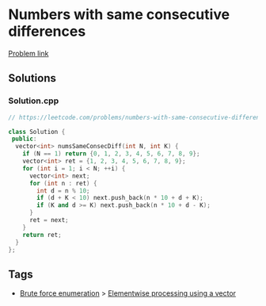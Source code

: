 # Numbers with same consecutive differences

[Problem link](https://leetcode.com/problems/numbers-with-same-consecutive-differences)

## Solutions


### Solution.cpp
```cpp
// https://leetcode.com/problems/numbers-with-same-consecutive-differences

class Solution {
 public:
  vector<int> numsSameConsecDiff(int N, int K) {
    if (N == 1) return {0, 1, 2, 3, 4, 5, 6, 7, 8, 9};
    vector<int> ret = {1, 2, 3, 4, 5, 6, 7, 8, 9};
    for (int i = 1; i < N; ++i) {
      vector<int> next;
      for (int n : ret) {
        int d = n % 10;
        if (d + K < 10) next.push_back(n * 10 + d + K);
        if (K and d >= K) next.push_back(n * 10 + d - K);
      }
      ret = next;
    }
    return ret;
  }
};
```
## Tags

* [Brute force enumeration](/README.md#Brute_force_enumeration) > [Elementwise processing using a vector](/README.md#Brute_force_enumeration-Elementwise_processing_using_a_vector)
